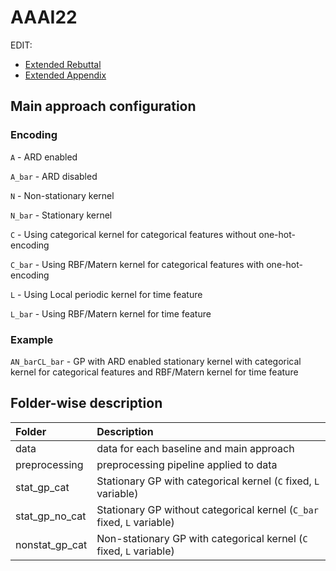 # AAAI22

EDIT:
* [Extended Rebuttal](https://github.com/ouranonymoussubmission/AAAI22/blob/main/Rebuttal.md)
* [Extended Appendix](https://github.com/ouranonymoussubmission/AAAI22/blob/main/Appendix_v2.pdf)

## Main approach configuration

### Encoding
```A``` - ARD enabled

```A_bar``` - ARD disabled

```N``` - Non-stationary kernel  

```N_bar``` - Stationary kernel   

```C``` - Using categorical kernel for categorical features without one-hot-encoding

```C_bar``` - Using RBF/Matern kernel for categorical features with one-hot-encoding

```L``` - Using Local periodic kernel for time feature

```L_bar``` - Using RBF/Matern kernel for time feature

### Example
```AN_barCL_bar``` - GP with ARD enabled stationary kernel with categorical kernel for categorical features and RBF/Matern kernel for time feature

## Folder-wise description

|Folder | Description|
|:------|:-----------|
| data  | data for each baseline and main approach |
| preprocessing | preprocessing pipeline applied to data |
| stat_gp_cat   | Stationary GP with categorical kernel (```C``` fixed, ```L``` variable)|
| stat_gp_no_cat | Stationary GP without categorical kernel (```C_bar``` fixed, ```L``` variable) |
| nonstat_gp_cat | Non-stationary GP with categorical kernel (```C``` fixed, ```L``` variable) |
